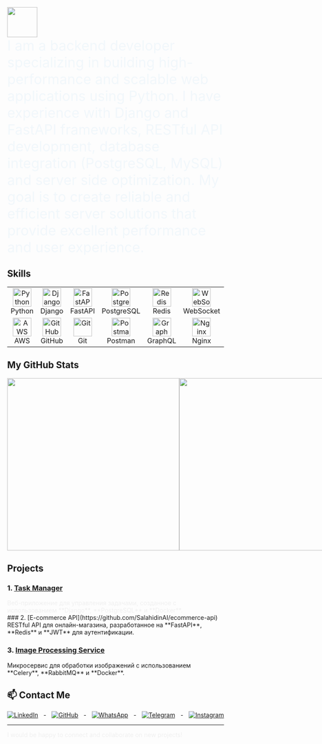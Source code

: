 <a href="https://github.com/SalahidinAI">
  <img height="70" src="https://readme-typing-svg.herokuapp.com?lines=Hi+I+am+Salahidin;and+I+am+Backend+Developer&duration=2500&speed=20&colors=FFE15D,FF5733,33FF57,3357FF,FF33A6"/>
</a>

<div style="font-size: 2rem; color: #3498db; animation: fadeIn 2s ease-out;">
I am a backend developer specializing in building high-performance and scalable web applications using Python. I have experience with Django and FastAPI frameworks, RESTful API development, database integration (PostgreSQL, MySQL) and server side optimization. My goal is to create reliable and efficient server solutions that provide excellent performance and user experience.
</div>


## Skills
<p align="start">
<table align="center">
  <tr>
    <td align="center" width="80">
      <img src="https://skillicons.dev/icons?i=python" width="43" height="43" alt="Python" />
      <br>Python
    </td>
    <td align="center" width="80">
      <img src="https://skillicons.dev/icons?i=django" width="43" height="43" alt="Django" />
      <br>Django
    </td>
    <td align="center" width="80">
      <img src="https://skillicons.dev/icons?i=fastapi" width="43" height="43" alt="FastAPI" />
      <br>FastAPI
    </td>
    <td align="center" width="80">
      <img src="https://skillicons.dev/icons?i=postgresql" width="43" height="43" alt="PostgreSQL" />
      <br>PostgreSQL
    </td>
    <td align="center" width="80">
      <img src="https://skillicons.dev/icons?i=redis" width="43" height="43" alt="Redis" />
      <br>Redis
    </td>
    <td align="center" width="80">
      <img src="https://skillicons.dev/icons?i=websocket" width="43" height="43" alt="WebSocket" />
      <br>WebSocket
    </td>
    <td align="center" width="80">
      <img src="https://skillicons.dev/icons?i=docker" width="43" height="43" alt="Docker" />
      <br>Docker
    </td>
    <td align="center" width="80">
      <img src="https://skillicons.dev/icons?i=linux" width="43" height="43" alt="Linux" />
      <br>Linux
    </td>
  </tr>
  <tr>
    <td align="center" width="80">
      <img src="https://skillicons.dev/icons?i=aws" width="43" height="43" alt="AWS" />
      <br>AWS
    </td>
    <td align="center" width="80">
      <img src="https://skillicons.dev/icons?i=github" width="43" height="43" alt="GitHub" />
      <br>GitHub
    </td>
    <td align="center" width="80">
      <img src="https://skillicons.dev/icons?i=git" width="43" height="43" alt="Git" />
      <br>Git
    </td>
    <td align="center" width="80">
      <img src="https://skillicons.dev/icons?i=postman" width="43" height="43" alt="Postman" />
      <br>Postman
    </td>
    <td align="center" width="80">
      <img src="https://skillicons.dev/icons?i=graphql" width="43" height="43" alt="GraphQL" />
      <br>GraphQL
    </td>
    <td align="center" width="80">
      <img src="https://skillicons.dev/icons?i=nginx" width="43" height="43" alt="Nginx" />
      <br>Nginx
    </td>
    <td align="center" width="80">
      <img src="https://skillicons.dev/icons?i=sqlite" width="43" height="43" alt="SQLite" />
      <br>SQLite
    </td>
    <td align="center" width="80">
      <img src="https://skillicons.dev/icons?i=rest" width="43" height="43" alt="REST" />
      <br>REST
    </td>
  </tr>
</table>
</p>



## My GitHub Stats

<div style="display: flex">
  <img width=400 src='https://github-readme-stats.vercel.app/api?username=SalahidinAI&theme=vue-dark&show_icons=true&hide_border=true&count_private=true' />
  <img width=400 src='https://github-readme-streak-stats.herokuapp.com/?user=SalahidinAI&theme=vue-dark&hide_border=true' />
  <img width=400 src='https://github-readme-stats.vercel.app/api/top-langs/?username=SalahidinAI&theme=vue-dark&show_icons=true&hide_border=true&layout=compact&hide=TypeScript,SCSS,Dockerfile,HTML,Make' />
</div>


## Projects

### 1. [Task Manager](https://github.com/SalahidinAI/task-manager)
<div style="animation: fadeIn 2s ease-out;">
  Веб-приложение для управления задачами, созданное с использованием **Django**, **PostgreSQL** и **Docker**.
</div>### 2. [E-commerce API](https://github.com/SalahidinAI/ecommerce-api)
<div style="animation: fadeIn 2s ease-out 0.5s;">
  RESTful API для онлайн-магазина, разработанное на **FastAPI**, **Redis** и **JWT** для аутентификации.
</div>

### 3. [Image Processing Service](https://github.com/SalahidinAI/image-processing)
<div style="animation: fadeIn 2s ease-out 1s;">
  Микросервис для обработки изображений с использованием **Celery**, **RabbitMQ** и **Docker**.
</div>


## 📫 Contact Me

<div style="display: flex; justify-content: space-between; gap: 10px;">
  <a href="https://www.linkedin.com/in/argen-joldoshaliev-a9a580336/" target="_blank">
    <img src="https://img.shields.io/badge/LinkedIn-профиль-blue?style=for-the-badge&logo=linkedin" alt="LinkedIn">
  </a> -
  <a href="https://github.com/SalahidinAI/" target="_blank">
    <img src="https://img.shields.io/badge/GitHub-SalahidinAI-black?style=for-the-badge&logo=github" alt="GitHub">
  </a> -
  <a href="https://wa.me/+996701393961" target="_blank">
    <img src="https://img.shields.io/badge/WhatsApp-Contact-green?style=for-the-badge&logo=whatsapp" alt="WhatsApp">
  </a> -
  <a href="https://t.me/Joldoshaliev6" target="_blank">
    <img src="https://img.shields.io/badge/Telegram-Contact-blue?style=for-the-badge&logo=telegram" alt="Telegram">
  </a> -
  <a href="https://www.instagram.com/joldoshaliev.6/" target="_blank">
    <img src="https://img.shields.io/badge/Instagram-Profile-pink?style=for-the-badge&logo=instagram" alt="Instagram">
  </a>
</div>

---

<div style="animation: fadeIn 2s ease-out;">
  I would be happy to connect and collaborate on new projects!
</div>

<style>
  @keyframes fadeIn {
    0% {
      opacity: 0;
    }
    100% {
      opacity: 1;
    }
  }
</style>